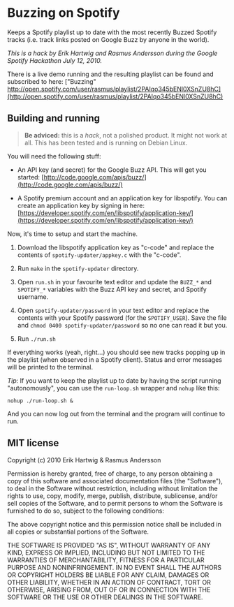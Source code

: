# Buzzing on Spotify

Keeps a Spotify playlist up to date with the most recently Buzzed Spotify tracks (i.e. track links posted on Google Buzz by anyone in the world).

*This is a hack by Erik Hartwig and Rasmus Andersson during the Google Spotify Hackathon July 12, 2010.*

There is a live demo running and the resulting playlist can be found and subscribed to here: ["Buzzing" http://open.spotify.com/user/rasmus/playlist/2PAIqo345bENl0XSnZU8hC](http://open.spotify.com/user/rasmus/playlist/2PAIqo345bENl0XSnZU8hC)

## Building and running

> **Be adviced:** this is a *hack*, not a polished product. It might not work at all. This has been tested and is running on Debian Linux.

You will need the following stuff:

- An API key (and secret) for the Google Buzz API. This will get you started: [http://code.google.com/apis/buzz/](http://code.google.com/apis/buzz/)

- A Spotify premium account and an application key for libspotify. You can create an application key by signing in here: [https://developer.spotify.com/en/libspotify/application-key/](https://developer.spotify.com/en/libspotify/application-key/)

Now, it's time to setup and start the machine.

1. Download the libspotify application key as "c-code" and replace the contents of `spotify-updater/appkey.c` with the "c-code".

2. Run `make` in the `spotify-updater` directory.

3. Open `run.sh` in your favourite text editor and update the `BUZZ_*` and `SPOTIFY_*` variables with the Buzz API key and secret, and Spotify username.

4. Open `spotify-updater/password` in your text editor and replace the contents with your Spotify password (for the `SPOTIFY_USER`). Save the file and `chmod 0400 spotify-updater/password` so no one can read it but you.

5. Run `./run.sh`

If everything works (yeah, right...) you should see new tracks popping up in the playlist (when observed in a Spotify client). Status and error messages will be printed to the terminal.

*Tip:* If you want to keep the playlist up to date by having the script running "autonomously", you can use the `run-loop.sh` wrapper and `nohup` like this:

    nohup ./run-loop.sh &

And you can now log out from the terminal and the program will continue to run.

## MIT license

Copyright (c) 2010 Erik Hartwig & Rasmus Andersson

Permission is hereby granted, free of charge, to any person obtaining a copy
of this software and associated documentation files (the "Software"), to deal
in the Software without restriction, including without limitation the rights
to use, copy, modify, merge, publish, distribute, sublicense, and/or sell
copies of the Software, and to permit persons to whom the Software is
furnished to do so, subject to the following conditions:

The above copyright notice and this permission notice shall be included in
all copies or substantial portions of the Software.

THE SOFTWARE IS PROVIDED "AS IS", WITHOUT WARRANTY OF ANY KIND, EXPRESS OR
IMPLIED, INCLUDING BUT NOT LIMITED TO THE WARRANTIES OF MERCHANTABILITY,
FITNESS FOR A PARTICULAR PURPOSE AND NONINFRINGEMENT. IN NO EVENT SHALL THE
AUTHORS OR COPYRIGHT HOLDERS BE LIABLE FOR ANY CLAIM, DAMAGES OR OTHER
LIABILITY, WHETHER IN AN ACTION OF CONTRACT, TORT OR OTHERWISE, ARISING FROM,
OUT OF OR IN CONNECTION WITH THE SOFTWARE OR THE USE OR OTHER DEALINGS IN
THE SOFTWARE.
